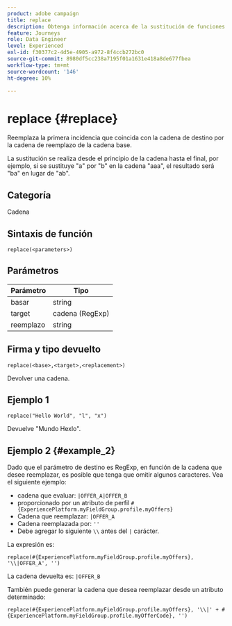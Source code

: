 ```yaml
---
product: adobe campaign
title: replace
description: Obtenga información acerca de la sustitución de funciones
feature: Journeys
role: Data Engineer
level: Experienced
exl-id: f30377c2-4d5e-4905-a972-8f4ccb272bc0
source-git-commit: 8980df5cc238a7195f01a1631e418a8de677fbea
workflow-type: tm+mt
source-wordcount: '146'
ht-degree: 10%

---
```


# replace {#replace}

Reemplaza la primera incidencia que coincida con la cadena de destino por la cadena de reemplazo de la cadena base.

La sustitución se realiza desde el principio de la cadena hasta el final, por ejemplo, si se sustituye &quot;a&quot; por &quot;b&quot; en la cadena &quot;aaa&quot;, el resultado será &quot;ba&quot; en lugar de &quot;ab&quot;.

## Categoría

Cadena

## Sintaxis de función

`replace(<parameters>)`

## Parámetros

| Parámetro | Tipo |
|-----------|--------------|
| basar | string |
| target | cadena (RegExp) |
| reemplazo | string |

## Firma y tipo devuelto

`replace(<base>,<target>,<replacement>)`

Devolver una cadena.

## Ejemplo 1

`replace("Hello World", "l", "x")`

Devuelve &quot;Mundo Hexlo&quot;.

## Ejemplo 2 {#example_2}

Dado que el parámetro de destino es RegExp, en función de la cadena que desee reemplazar, es posible que tenga que omitir algunos caracteres. Vea el siguiente ejemplo:

* cadena que evaluar: `|OFFER_A|OFFER_B`
* proporcionado por un atributo de perfil `#{ExperiencePlatform.myFieldGroup.profile.myOffers}`
* Cadena que reemplazar: `|OFFER_A`
* Cadena reemplazada por: `''`
* Debe agregar lo siguiente `\\` antes del `|` carácter.

La expresión es:

`replace(#{ExperiencePlatform.myFieldGroup.profile.myOffers}, '\\|OFFER_A', '')`

La cadena devuelta es: `|OFFER_B`

También puede generar la cadena que desea reemplazar desde un atributo determinado:

`replace(#{ExperiencePlatform.myFieldGroup.profile.myOffers}, '\\|' + #{ExperiencePlatform.myFieldGroup.profile.myOfferCode}, '')`

